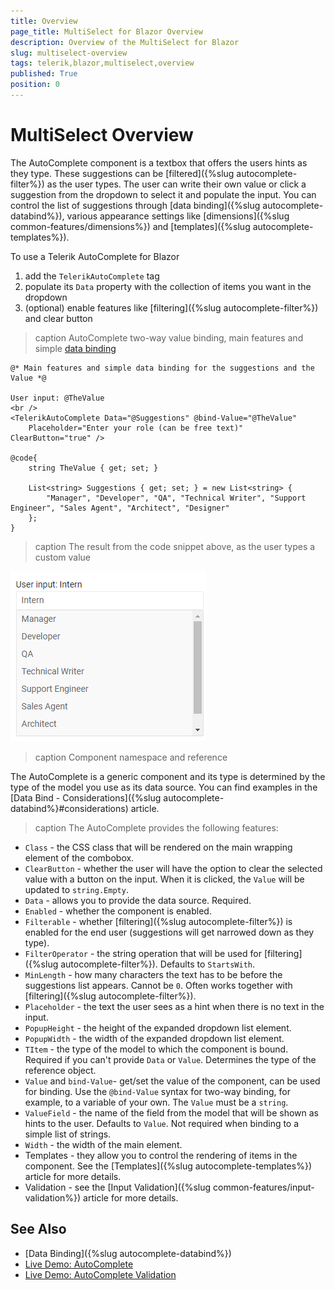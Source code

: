 ```yaml
---
title: Overview
page_title: MultiSelect for Blazor Overview
description: Overview of the MultiSelect for Blazor
slug: multiselect-overview
tags: telerik,blazor,multiselect,overview
published: True
position: 0
---
```


# MultiSelect Overview

The AutoComplete component is a textbox that offers the users hints as they type. These suggestions can be [filtered]({%slug autocomplete-filter%}) as the user types. The user can write their own value or click a suggestion from the dropdown to select it and populate the input. You can control the list of suggestions through [data binding]({%slug autocomplete-databind%}), various appearance settings like [dimensions]({%slug common-features/dimensions%}) and [templates]({%slug autocomplete-templates%}).

To use a Telerik AutoComplete for Blazor

1. add the `TelerikAutoComplete` tag
1. populate its `Data` property with the collection of items you want in the dropdown
1. (optional) enable features like [filtering]({%slug autocomplete-filter%}) and clear button

>caption AutoComplete two-way value binding, main features and simple [data binding](data-bind)

````CSHTML
@* Main features and simple data binding for the suggestions and the Value *@

User input: @TheValue
<br />
<TelerikAutoComplete Data="@Suggestions" @bind-Value="@TheValue"
    Placeholder="Enter your role (can be free text)" ClearButton="true" />

@code{
    string TheValue { get; set; }

    List<string> Suggestions { get; set; } = new List<string> {
        "Manager", "Developer", "QA", "Technical Writer", "Support Engineer", "Sales Agent", "Architect", "Designer"
    };
}
````

>caption The result from the code snippet above, as the user types a custom value

![](images/autocomplete-overview.png)

>caption Component namespace and reference

The AutoComplete is a generic component and its type is determined by the type of the model you use as its data source. You can find examples in the [Data Bind - Considerations]({%slug autocomplete-databind%}#considerations) article.

>caption The AutoComplete provides the following features:

* `Class` - the CSS class that will be rendered on the main wrapping element of the combobox.
* `ClearButton` - whether the user will have the option to clear the selected value with a button on the input. When it is clicked, the `Value` will be updated to `string.Empty`.
* `Data` - allows you to provide the data source. Required.
* `Enabled` - whether the component is enabled.
* `Filterable` - whether [filtering]({%slug autocomplete-filter%}) is enabled for the end user (suggestions will get narrowed down as they type).
* `FilterOperator` - the string operation that will be used for [filtering]({%slug autocomplete-filter%}). Defaults to `StartsWith`.
* `MinLength` - how many characters the text has to be before the suggestions list appears. Cannot be `0`. Often works together with [filtering]({%slug autocomplete-filter%}).
* `Placeholder` - the text the user sees as a hint when there is no text in the input.
* `PopupHeight` - the height of the expanded dropdown list element.
* `PopupWidth` - the width of the expanded dropdown list element.
* `TItem` - the type of the model to which the component is bound. Required if you can't provide `Data` or `Value`. Determines the type of the reference object.
* `Value` and `bind-Value`- get/set the value of the component, can be used for binding. Use the `@bind-Value` syntax for two-way binding, for example, to a variable of your own. The `Value` must be a `string`.
* `ValueField` - the name of the field from the model that will be shown as hints to the user. Defaults to `Value`. Not required when binding to a simple list of strings.
* `Width` - the width of the main element.
* Templates - they allow you to control the rendering of items in the component. See the [Templates]({%slug autocomplete-templates%}) article for more details.
* Validation - see the [Input Validation]({%slug common-features/input-validation%}) article for more details.


## See Also

  * [Data Binding]({%slug autocomplete-databind%})
  * [Live Demo: AutoComplete](https://demos.telerik.com/blazor-ui/autocomplete/overview)
  * [Live Demo: AutoComplete Validation](https://demos.telerik.com/blazor-ui/AutoComplete/validation)

